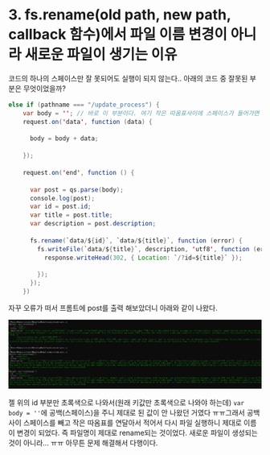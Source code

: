 
# 3. fs.rename(old path, new path, callback 함수)에서 파일 이름 변경이 아니라 새로운 파일이 생기는 이유

코드의 하나의 스페이스만 잘 못되어도 실행이 되지 않는다..  아래의 코드 중 잘못된 부분은 무엇이었을까?


~~~Java Script
else if (pathname === "/update_process") {
    var body = ''; // 바로 이 부분이다. 여기 작은 따옴표사이에 스페이스가 들어가면 안된다. 공백이 없는 작은 따옴표의 연속이어야 한다.
    request.on('data', function (data) {

      body = body + data;

    });

    request.on('end', function () {

      var post = qs.parse(body);
      console.log(post);
      var id = post.id;
      var title = post.title;
      var description = post.description;
  
      fs.rename(`data/${id}`, `data/${title}`, function (error) {
        fs.writeFile(`data/${title}`, description, 'utf8', function (err) {
          response.writeHead(302, { Location: `/?id=${title}` });

        });
      });
    })
  ~~~  
  자꾸 오류가 떠서 프롬트에 post를 출력 해보았더니 아래와 같이 나왔다.
  
  ![에러의 이유](https://github.com/hyebinyu1110/TIL/blob/main/Error/images/nodejs1.jpg)
  
  젤 위의 id 부분만 초록색으로 나와서(원래 키값만 초록색으로 나와야 하는데)   `var body = ''`에 공백(스페이스)을 주니 제대로 된 값이
  안 나왔던 거였다 ㅠㅠ그래서 공백 사이 스페이스를 빼고 작은 따옴표를 연달아서 적어서 다시 파일 실행하니 제대로 이름이 변경이 되었다. 
  즉 파일명이 제대로 rename되는 것이었다. 새로운 파일이 생성되는 것이 아니라... ㅠㅠ 
  아무튼 문제 해결해서 다행이다.
